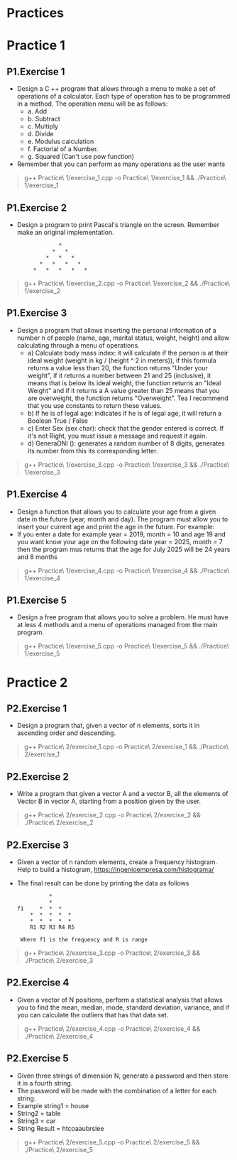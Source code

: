 # Practices


# Practice 1
## P1.Exercise 1
- Design a C ++ program that allows through a menu to make a set of operations of a calculator. Each type of operation has to be programmed in a method. The operation menu will be as follows:
  - a. Add
  - b. Subtract
  - c. Multiply
  - d. Divide
  - e. Modulus calculation
  - f. Factorial of a Number.
  - g. Squared (Can't use pow function)
- Remember that you can perform as many operations as the user wants
> g++ Practice\ 1/exercise_1.cpp -o Practice\ 1/exercise_1 && ./Practice\ 1/exercise_1

## P1.Exercise 2
- Design a program to print Pascal's triangle on the screen. Remember make an original implementation.

                   *
                 *   *
               *   *   *
             *   *   *   *
           *   *   *   *   *

> g++ Practice\ 1/exercise_2.cpp -o Practice\ 1/exercise_2 && ./Practice\ 1/exercise_2

## P1.Exercise 3
- Design a program that allows inserting the personal information of a number n of people (name, age, marital status, weight, height) and allow calculating through a menu of operations.
  - a) Calculate body mass index: it will calculate if the person is at their ideal weight (weight in kg / (height ^ 2 in meters)), if this formula returns a value less than 20, the function returns "Under your weight", if it returns a number between 21 and 25 (inclusive), it means that is below its ideal weight, the function returns an "Ideal Weight" and if it returns a A value greater than 25 means that you are overweight, the function returns "Overweight". Tea I recommend that you use constants to return these values.
  - b) If he is of legal age: indicates if he is of legal age, it will return a Boolean True / False
  - c) Enter Sex (sex char): check that the gender entered is correct. If it's not Right, you must issue a message and request it again.
  - d) GeneraDNI (): generates a random number of 8 digits, generates its number from this its corresponding letter.
> g++ Practice\ 1/exercise_3.cpp -o Practice\ 1/exercise_3 && ./Practice\ 1/exercise_3

## P1.Exercise 4
- Design a function that allows you to calculate your age from a given date in the future (year, month and day). The program must allow you to insert your current age and print the age in the future. For example:
- If you enter a date for example year = 2019, month = 10 and age 19 and you want know your age on the following date year = 2025, month = 7 then the program mus returns that the age for July 2025 will be 24 years and 8 months
> g++ Practice\ 1/exercise_4.cpp -o Practice\ 1/exercise_4 && ./Practice\ 1/exercise_4

## P1.Exercise 5
- Design a free program that allows you to solve a problem. He must have at less 4 methods and a menu of operations managed from the main program.
> g++ Practice\ 1/exercise_5.cpp -o Practice\ 1/exercise_5 && ./Practice\ 1/exercise_5

# Practice 2
## P2.Exercise 1
- Design a program that, given a vector of n elements, sorts it in ascending order and descending.
> g++ Practice\ 2/exercise_1.cpp -o Practice\ 2/exercise_1 && ./Practice\ 2/exercise_1

## P2.Exercise 2
- Write a program that given a vector A and a vector B, all the elements of Vector B in vector A, starting from a position given by the user.
> g++ Practice\ 2/exercise_2.cpp -o Practice\ 2/exercise_2 && ./Practice\ 2/exercise_2

## P2.Exercise 3
- Given a vector of n random elements, create a frequency histogram. Help to build a histogram, https://ingenioempresa.com/histograma/

- The final result can be done by printing the data as follows



                *
                *
      f1     *  *  *
          *  *  *  *  *
          *  *  *  *  *
          R1 R2 R3 R4 R5

       Where f1 is the frequency and R is range
> g++ Practice\ 2/exercise_3.cpp -o Practice\ 2/exercise_3 && ./Practice\ 2/exercise_3

## P2.Exercise 4
- Given a vector of N positions, perform a statistical analysis that allows you to find the mean, median, mode, standard deviation, variance, and if you can calculate the outliers that has that data set.
> g++ Practice\ 2/exercise_4.cpp -o Practice\ 2/exercise_4 && ./Practice\ 2/exercise_4

## P2.Exercise 5
- Given three strings of dimension N, generate a password and then store it in a fourth string.
- The password will be made with the combination of a letter for each string.
- Example string1 = house
- String2 = table
- String3 = car
- String Result = htcoaaubrslee
> g++ Practice\ 2/exercise_5.cpp -o Practice\ 2/exercise_5 && ./Practice\ 2/exercise_5